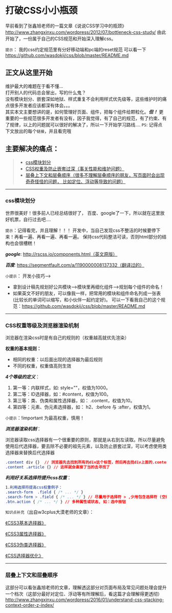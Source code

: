 # 打破CSS小小瓶颈

早前看到了张鑫旭老师的一篇文章《说说CSS学习中的瓶颈》http://www.zhangxinxu.com/wordpress/2012/07/bottleneck-css-study/ 由此开始了，一份属于自己的CSS规范和开始深入理解css。

`提示`： 我的css约定规范里有分好移动端和pc端的reset规范 可以看一下 https://github.com/wasdokij/css/blob/master/README.md

## 正文从这里开始

维护最大的难题在于看不懂... <br>
打开别人的代码总会冒出，写的什么鬼？ <br>
没有模块划分、嵌套深如地狱、样式重复不会利用样式优先级等，这些维护时的痛点很多开发者应该都深有体会。。。 <br>
其实本文主要想讲的是，如何管理好页面、组件，把每个组件给颗粒化。***但！*** 更重要的一些规范很多开发者有没有，因子我觉得，有了自己的规范，有了约束、有了规律，以上的问题就可以很好的解决了，所以一下开始学习路线.... `PS`: 记得点下文放出的每个`链接`，并且看完哦


## 主要解决的痛点：
> * [css模块划分](#module)
> * [CSS权重及防止嵌套过深（事关性能和维护问题）](#hierarchy)
> * [层叠上下文和层叠顺序（很多不理解层叠顺序的朋友，写页面时会出现奇奇怪怪的问题， 比如定位、浮动等导致的问题）](#stratum)

---
<a name="module"></a>
### css模块划分
世界很美好！很多前人已经总结很好了，  百度、google了一下，所以就在这里放好机票，自行过去吧....


`提示`：记得看完，并且理解！！！ 开发中，当自己发现css不整洁的时候要停下来！再看一遍、再看一遍、再看一遍。 保持css代码整洁可读，否则html部分的结构也会很槽糕！

 ***google***: http://rscss.io/components.html（英文原版）

 ***百度***: https://segmentfault.com/a/1190000008137332（翻译过的）

`小提示`： 开发小技巧-->
 * 拿到设计稿先规划好公共模块-->模块里再细化组件-->规划每个组件的命名！
 * 如果英文不好的朋友，可以像我一样，把常用的模块和组件命名列成一张表(比较长的单词可以缩写，和小伙伴一起约定好)。 可以一下看我自己的这个规范：https://github.com/wasdokij/css/blob/master/README.md

---
<a name="hierarchy"></a>
### CSS权重等级及浏览器渲染机制

浏览器在渲染css时是有自己的规则的（权重越高就优先渲染）<br>

**权重的基本规则：**
* 相同的权重：以后面出现的选择器为最后规则
* 不同的权重，权重值高则生效

***4个等级的定义***：
1. 第一等：内联样式，如: style=""，权值为1000。
2. 第二等：ID选择器，如：#content，权值为100。
3. 第三等：类、伪类和属性选择器，如： .content，权值为10。
4. 第四等：元素、伪元素选择器，如： h2、:before 与 :after，权值为1。

`小提示`：!important 为最高权重，慎用！

***浏览器渲染机制***：

浏览器读取css选择器有一个很重要的原则，那就是从右到左读取。所以尽量避免使用后代选择器，要去除不必要的祖先元素，以及防止嵌套过深，可以考虑使用类选择器来替换后代选择器
```css
.content div {}  // 浏览器先去找到所有的div这个标签，然后再去找div上面的.content这个样式，往上找父节点，找不到就继续往上...，这样会需要更长的渲染时间。
.content .article {} // 这样就会直接了当的去寻找了
```
***利用好关系选择符提升css权重***：
```css
1.利用选择符提高css权重例子：
.search-form  .field { /* ... */ }
.search-form > .field { /* ... */ } // 尽量用子选择符 > ,少用包含选择符 (空格)，以更好地避免冲突
.btn.action { /* ... */ } // 多种属性或状态, 如：选中按钮
```

`知识点补充`（出自w3cplus大漠老师的文章）：

[《CSS3基本选择器》](https://www.w3cplus.com/css3/basic-selectors)

[《CSS3属性选择器》](https://www.w3cplus.com/css3/attribute-selectors)

[《CSS3伪类选择器》](https://www.w3cplus.com/css3/pseudo-class-selector)

[《CSS选择器优化》](https://www.w3cplus.com/css/css-selector-performance)

---
<a name="stratum"></a>
### 层叠上下文和层叠顺序
这部分可以看张鑫旭老师的文章，理解透这部分对页面布局及常见问题处理会提升一个档次（这部分最好对定位、浮动等有所理解后，看这篇才会理解得更透彻）
http://www.zhangxinxu.com/wordpress/2016/01/understand-css-stacking-context-order-z-index/